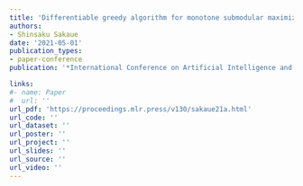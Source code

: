 ```yaml
---
title: 'Differentiable greedy algorithm for monotone submodular maximization: Guarantees, gradient estimators, and applications'
authors:
- Shinsaku Sakaue
date: '2021-05-01'
publication_types:
- paper-conference
publication: '*International Conference on Artificial Intelligence and Statistics (AISTATS)*'

links:
#- name: Paper
#  url: ''
url_pdf: 'https://proceedings.mlr.press/v130/sakaue21a.html'
url_code: ''
url_dataset: ''
url_poster: ''
url_project: ''
url_slides: ''
url_source: ''
url_video: ''
---
```

